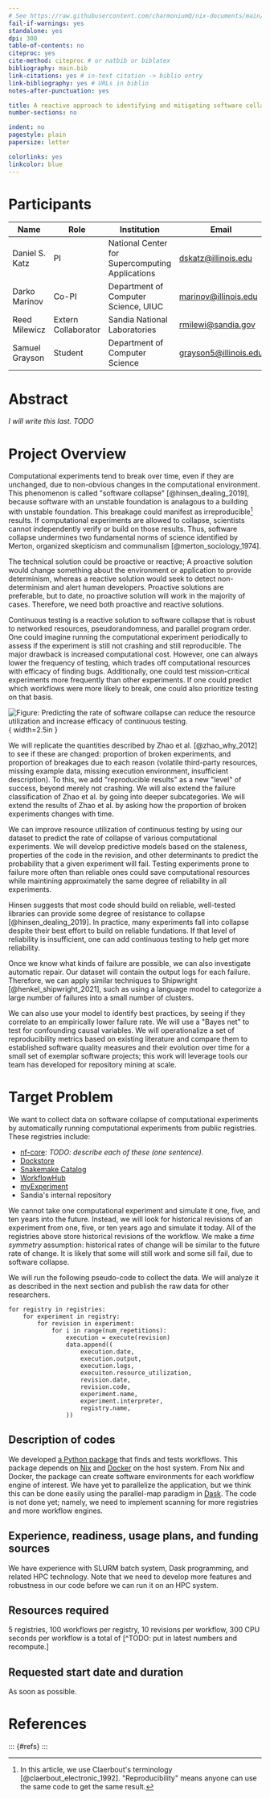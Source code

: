```yaml
---
# See https://raw.githubusercontent.com/charmoniumQ/nix-documents/main/examples-src/markdown-bells-and-whistles/index.md
fail-if-warnings: yes
standalone: yes
dpi: 300
table-of-contents: no
citeproc: yes
cite-method: citeproc # or natbib or biblatex
bibliography: main.bib
link-citations: yes # in-text citation -> biblio entry
link-bibliography: yes # URLs in biblio
notes-after-punctuation: yes

title: A reactive approach to identifying and mitigating software collapse computational science
number-sections: no

indent: no
pagestyle: plain
papersize: letter

colorlinks: yes
linkcolor: blue
---
```


<!--
https://www.ncsa.illinois.edu/expertise/user-services/allocations/delta-proposal-guidelines/
-->

# Participants

| Name | Role | Institution | Email |
|-----|----|--------|-------|
| Daniel S. Katz | PI | National Center for Supercomputing Applications | <dskatz@illinois.edu> |
| Darko Marinov | Co-PI | Department of Computer Science, UIUC | <marinov@illinois.edu> |
| Reed Milewicz | Extern Collaborator | Sandia National Laboratories | <rmilewi@sandia.gov> |
| Samuel Grayson | Student | Department of Computer Science | <grayson5@illinois.edu> |

# Abstract

_I will write this last. TODO_

# Project Overview

Computational experiments tend to break over time, even if they are unchanged, due to non-obvious changes in the computational environment.
This phenomenon is called "software collapse" [@hinsen_dealing_2019], because software with an unstable foundation is analagous to a building with unstable foundation.
This breakage could manifest as irreproducible[^1] results.
If computational experiments are allowed to collapse, scientists cannot independently verify or build on those results.
Thus, software collapse undermines two fundamental norms of science identified by Merton, organized skepticism and communalism [@merton_sociology_1974].

[^1]: In this article, we use Claerbout's terminology [@claerbout_electronic_1992]. "Reproducibility" means anyone can use the same code to get the same result.

The technical solution could be proactive or reactive; A proactive solution would change something about the environment or application to provide determinism, whereas a reactive solution would seek to detect non-determinism and alert human developers.
Proactive solutions are preferable, but to date, no proactive solution will work in the majority of cases.
Therefore, we need both proactive and reactive solutions.

Continuous testing is a reactive solution to software collapse that is robust to networked resources, pseudorandomness, and parallel program order.
One could imagine running the computational experiment periodically to assess if the experiment is still not crashing and still reproducible.
The major drawback is increased computational cost.
However, one can always lower the frequency of testing, which trades off computational resources with efficacy of finding bugs.
Additionally, one could test mission-critical experiments more frequently than other experiments.
If one could predict which workflows were more likely to break, one could also prioritize testing on that basis.

![Figure: Predicting the rate of software collapse can reduce the resource utilization and increase efficacy of continuous testing.](predictive_maintenance.png){ width=2.5in }

We will replicate the quantities described by Zhao et al. [@zhao_why_2012] to see if these are changed: proportion of broken experiments, and proportion of breakages due to each reason (volatile third-party resources, missing example data, missing execution environment, insufficient description).
To this, we add "reproducible results" as a new "level" of success, beyond merely not crashing.
We will also extend the failure classification of Zhao et al. by going into deeper subcategories.
We will extend the results of Zhao et al. by asking how the proportion of broken experiments changes with time.

We can improve resource utilization of continuous testing by using our dataset to predict the rate of collapse of various computational experiments.
We will develop predictive models based on the staleness, properties of the code in the revision, and other determinants to predict the probability that a given experiment will fail.
Testing experiments prone to failure more often than reliable ones could save computational resources while maintining approximately the same degree of reliability in all experiments.

Hinsen suggests that most code should build on reliable, well-tested libraries can provide some degree of resistance to collapse [@hinsen_dealing_2019].
In practice, many experiments fall into collapse despite their best effort to build on reliable fundations.
If that level of reliability is insufficient, one can add continuous testing to help get more reliability.

Once we know what kinds of failure are possible, we can also investigate automatic repair.
Our dataset will contain the output logs for each failure.
Therefore, we can apply similar techniques to Shipwright [@henkel_shipwright_2021], such as using a language model to categorize a large number of failures into a small number of clusters.

We can also use your model to identify best practices, by seeing if they correlate to an empirically lower failure rate.
We will use a "Bayes net" to test for confounding causal variables.
We will operationalize a set of reproducibility metrics based on existing literature and compare them to established software quality measures and their evolution over time for a small set of exemplar software projects; this work will leverage tools our team has developed for repository mining at scale.

# Target Problem

We want to collect data on software collapse of computational experiments by automatically running computational experiments from public registries.
These registries include:

- [nf-core](https://nf-co.re/): _TODO: describe each of these (one sentence)._
- [Dockstore](https://dockstore.org/)
- [Snakemake Catalog](https://snakemake.github.io/snakemake-workflow-catalog/)
- [WorkflowHub](https://workflowhub.eu/)
- [myExperiment](https://www.myexperiment.org/)
- Sandia's internal repository

We cannot take one computational experiment and simulate it one, five, and ten years into the future.
Instead, we will look for historical revisions of an experiment from one, five, or ten years ago and simulate it today.
All of the registries above store historical revisions of the workflow.
We make a _time symmetry_ assumption: historical rates of change will be similar to the future rate of change.
It is likely that some will still work and some sill fail, due to software collapse.

We will run the following pseudo-code to collect the data.
We will analyze it as described in the next section and publish the raw data for other researchers.

```
for registry in registries:
    for experiment in registry:
        for revision in experiment:
            for i in range(num_repetitions):
                execution = execute(revision)
                data.append((
                    execution.date,
                    execution.output,
                    execution.logs,
                    execuiton.resource_utilization,
                    revision.date,
                    revision.code,
                    experiment.name,
                    experiment.interpreter,
                    registry.name,
                ))
```
## Description of codes

We developed [a Python package](https:/github.com/charmoniumQ/wf-reg-test/) that finds and tests workflows.
This package depends on [Nix](https://nixos.org/) and [Docker](https://www.docker.com/) on the host system.
From Nix and Docker, the package can create software environments for each workflow engine of interest.
We have yet to parallelize the application, but we think this can be done easily using the parallel-map paradigm in [Dask](https://www.dask.org/).
The code is not done yet; namely, we need to implement scanning for more registries and more workflow engines.

## Experience, readiness, usage plans, and funding sources

We have experience with SLURM batch system, Dask programming, and related HPC technology.
Note that we need to develop more features and robustness in our code before we can run it on an HPC system.

## Resources required

5 registries, 100 workflows per registry, 10 revisions per workflow, 300 CPU seconds per workflow is a total of [^TODO: put in latest numbers and recompute.]

## Requested start date and duration

As soon as possible.

# References

::: {#refs}
:::
